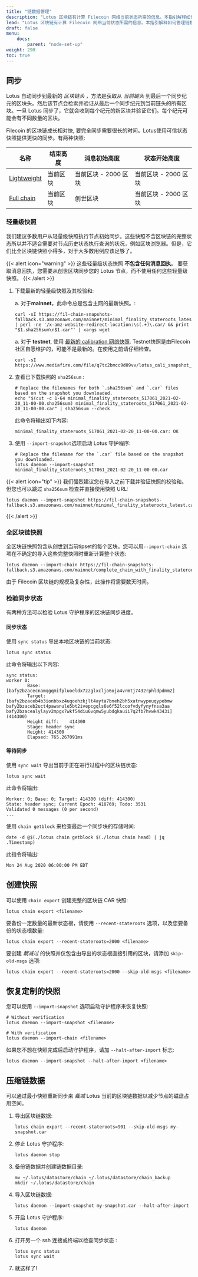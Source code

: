 ```yaml
---
title: "链数据管理"
description: "Lotus 区块链有计算 Filecoin 网络当前状态所需的信息。本指引解释如何管理链数据的几个方面，包括如何通过从快照去载入区块链来减少与节点同步的时间。"
lead: "Lotus 区块链有计算 Filecoin 网络当前状态所需的信息。本指引解释如何管理链数据的几个方面，包括如何通过从快照去载入区块链来减少与节点同步的时间。"
draft: false
menu:
    docs:
        parent: "node-set-up"
weight: 290
toc: true
---
```


## 同步

Lotus 自动同步到最新的 _区块链头_ ，方法是获取从 _当前链头_ 到最后一个同步纪元的区块头。然后该节点会检索并验证从最后一个同步纪元到当前链头的所有区块。一旦 Lotus 同步了，它就会收到每个纪元的新区块并验证它们。每个纪元可能会有不同数量的区块。

Filecoin 的区块链成长相对快, 要完全同步需要很长的时间。Lotus使用可信状态快照提供更快的同步。有两种快照:

| 名称                                 | 结束高度    | 消息初始高度        | 状态开始高度          |
| ------------------------------------ | ------------- | --------------------------- | --------------------------- |
| [Lightweight](#lightweight-snapshot) | 当前区块 | 当前区块 - 2000 区块 | 当前区块 - 2000 区块 |
| [Full chain](#full-chain-snapshot)   | 当前区块 | 创世区块               | 当前区块 - 2000 区块 |

### 轻量级快照

我们建议多数用户从轻量级快照执行节点初始同步。这些快照不含区块链的完整状态所以并不适合需要对节点历史状态执行查询的状况，例如区块浏览器。但是，它们比全区块链快照小得多，对于大多数用例应该足够了。

{{< alert icon="warning" >}}
这些轻量级状态快照 **不包含任何消息回执**。 要获取消息回执，您需要从创世区块同步您的 Lotus 节点，而不使用任何这些轻量级快照。
{{< /alert >}}

1. 下载最新的轻量级快照及其校验和:

    a. 对于**mainnet**，此命令总是包含主网的最新快照。:

    ```shell
    curl -sI https://fil-chain-snapshots-fallback.s3.amazonaws.com/mainnet/minimal_finality_stateroots_latest.car | perl -ne '/x-amz-website-redirect-location:\s(.+)\.car/ && print "$1.sha256sum\n$1.car"' | xargs wget
    ```

    a. 对于 **testnet**, 使用 [最新的 calibration 网络快照](https://www.mediafire.com/file/q7tc2bmcc9d09vv/lotus_cali_snapshot_2021_07_14_high_73770.car.tar.xz/file). Testnet快照是由Filecoin社区自愿维护的，可能不是最新的。在使用之前请仔细检查。

    ```shell
    curl -sI https://www.mediafire.com/file/q7tc2bmcc9d09vv/lotus_cali_snapshot_2021_07_14_high_73770.car.tar.xz/file
    ```

1. 查看已下载快照的 `sha256sum` :

    ```shell with-output
    # Replace the filenames for both `.sha256sum` and `.car` files based on the snapshot you downloaded.
    echo "$(cut -c 1-64 minimal_finality_stateroots_517061_2021-02-20_11-00-00.sha256sum) minimal_finality_stateroots_517061_2021-02-20_11-00-00.car" | sha256sum --check
    ```

    此命令将输出如下内容:

    ```shell
    minimal_finality_stateroots_517061_2021-02-20_11-00-00.car: OK
    ```

1. 使用 `--import-snapshot`选项启动 Lotus 守护程序:

    ```shell
    # Replace the filename for the `.car` file based on the snapshot you downloaded.
    lotus daemon --import-snapshot minimal_finality_stateroots_517061_2021-02-20_11-00-00.car
    ```

{{< alert icon="tip" >}}
我们强烈建议您在导入之前下载并验证快照的校验和。但您也可以跳过  `sha256sum` 检查并直接使用快照 URL:

```shell
lotus daemon --import-snapshot https://fil-chain-snapshots-fallback.s3.amazonaws.com/mainnet/minimal_finality_stateroots_latest.car
```
{{< /alert >}}

### 全区块链快照

全区块链快照包含从创世到当前tipset的每个区块。您可以用`--import-chain` 选项在不确定的导入这些完整快照时重新计算整个状态:

```shell
lotus daemon --import-chain https://fil-chain-snapshots-fallback.s3.amazonaws.com/mainnet/complete_chain_with_finality_stateroots_latest.car
```

由于 Filecoin 区块链的规模及复杂性，此操作将需要数天时间。

### 检验同步状态

有两种方法可以检验 Lotus 守护程序的区块链同步进度。

#### 同步状态

使用 `sync status` 导出本地区块链的当前状态:

```shell
lotus sync status
```

此命令将输出以下内容:

```shell
sync status:
worker 0:
        Base:   [bafy2bzacecnamqgqmifpluoeldx7zzglxcljo6oja4vrmtj7432rphldpdmm2]
        Target: [bafy2bzaceb4b3ionbbxz4uqoehzkjlt4ayta7bneh2bh5xatnwypeuqypebmw bafy2bzaceb2uct4pawanule5bt2ivepcgqls6e6f52lccofvdyfynyfnsa3aa bafy2bzacealylayv2mpgx7wkf54diu6vqmw5yubdgkauii7q2fb7hvwk4343i] (414300)
        Height diff:    414300
        Stage: header sync
        Height: 414300
        Elapsed: 765.267091ms
```

#### 等待同步

使用 `sync wait` 导出当前于正在进行过程中的区块链状态:

```shell
lotus sync wait
```

此命令将输出:

```shell
Worker: 0; Base: 0; Target: 414300 (diff: 414300)
State: header sync; Current Epoch: 410769; Todo: 3531
Validated 0 messages (0 per second)
...
```

使用 `chain getblock` 来检查最后一个同步块的存储时间:

```shell
date -d @$(./lotus chain getblock $(./lotus chain head) | jq .Timestamp)
```

此指令将输出:

```shell
Mon 24 Aug 2020 06:00:00 PM EDT
```

## 创建快照

可以使用 `chain export` 创建完整的区块链 CAR 快照:

```shell
lotus chain export <filename>
```

要备份一定数量的最新状态根，请使用 `--recent-stateroots` 选项，以及您要备份的状态根数量:

```shell
lotus chain export --recent-stateroots=2000 <filename>
```

要创建 _裁减过_ 的快照并仅包含由导出的状态根直接引用的区块，请添加 `skip-old-msgs` 选项:

```shell
lotus chain export --recent-stateroots=2000 --skip-old-msgs <filename>
```

## 恢复定制的快照

您可以使用 `--import-snapshot` 选项启动守护程序来恢复快照:

```shell
# Without verification
lotus daemon --import-snapshot <filename>

# With verification
lotus daemon --import-chain <filename>
```

如果您不想在快照完成后启动守护程序，请加 `--halt-after-import` 标志:

```shell
lotus daemon --import-snapshot --halt-after-import <filename>
```

## 压缩链数据

可以通过最小快照重新同步来 _裁减_ Lotus 当前的区块链数据以减少节点的磁盘占用空间。

1. 导​​出区块链数据:

    ```shell
    lotus chain export --recent-stateroots=901 --skip-old-msgs my-snapshot.car
    ```

1. 停止 Lotus 守护程序:

    ```shell
    lotus daemon stop
    ```

1. 备份链数据并创建链数据目录:

    ```shell
    mv ~/.lotus/datastore/chain ~/.lotus/datastore/chain_backup
    mkdir ~/.lotus/datastore/chain
    ```

1. 导​​入区块链数据:

    ```shell
    lotus daemon --import-snapshot my-snapshot.car --halt-after-import
    ```

1. 开启 Lotus 守护程序:

    ```shell
    lotus daemon
    ```

1. 打开另一个 ssh 连接或终端以检查同步状态 :

    ```shell
    lotus sync status
    lotus sync wait
    ```

1. 就这样了!
